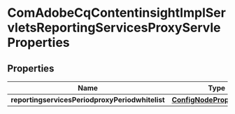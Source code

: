 
# ComAdobeCqContentinsightImplServletsReportingServicesProxyServleProperties

## Properties
Name | Type | Description | Notes
------------ | ------------- | ------------- | -------------
**reportingservicesPeriodproxyPeriodwhitelist** | [**ConfigNodePropertyArray**](ConfigNodePropertyArray.md) |  |  [optional]



